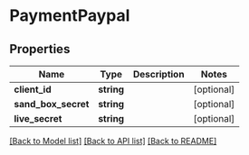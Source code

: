 # PaymentPaypal

## Properties
Name | Type | Description | Notes
------------ | ------------- | ------------- | -------------
**client_id** | **string** |  | [optional] 
**sand_box_secret** | **string** |  | [optional] 
**live_secret** | **string** |  | [optional] 

[[Back to Model list]](../README.md#documentation-for-models) [[Back to API list]](../README.md#documentation-for-api-endpoints) [[Back to README]](../README.md)


